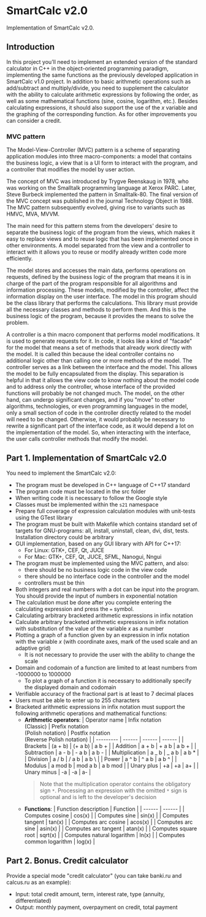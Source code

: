 # SmartCalc v2.0

Implementation of SmartCalc v2.0.

## Introduction

In this project you’ll need to implement an extended version of the standard calculator in C++ in the object-oriented programming paradigm, implementing the same functions as the previously developed application in SmartCalc v1.0 project. In addition to basic arithmetic operations such as add/subtract and multiply/divide, you need to supplement the calculator with the ability to calculate arithmetic expressions by following the order, as well as some mathematical functions (sine, cosine, logarithm, etc.). Besides calculating expressions, it should also support the use of the _x_ variable and the graphing of the corresponding function. As for other improvements you can consider a credit.

### MVC pattern

The Model-View-Controller (MVC) pattern is a scheme of separating application modules into three macro-components: a model that contains the business logic, a view that is a UI form to interact with the program, and a controller that modifies the model by user action.

The concept of MVC was introduced by Trygve Reenskaug in 1978, who was working on the Smalltalk programming language at Xerox PARC. Later, Steve Burbeck implemented the pattern in Smalltalk-80.
The final version of the MVC concept was published in the journal Technology Object in 1988. The MVC pattern subsequently evolved, giving rise to variants such as HMVC, MVA, MVVM.

The main need for this pattern stems from the developers' desire to separate the business logic of the program from the views, which makes it easy to replace views and to reuse logic that has been implemented once in other environments. A model separated from the view and a controller to interact with it allows you to reuse or modify already written code more efficiently.

The model stores and accesses the main data, performs operations on requests, defined by the business logic of the program that means it is in charge of the part of the program responsible for all algorithms and information processing. These models, modified by the controller, affect the information display on the user interface. The model in this program should be the class library that performs the calculations. This library must provide all the necessary classes and methods to perform them. And this is the business logic of the program, because it provides the means to solve the problem.

A controller is a thin macro component that performs model modifications. It is used to generate requests for it. In code, it looks like a kind of "facade" for the model that means a set of methods that already work directly with the model. It is called thin because the ideal controller contains no additional logic other than calling one or more methods of the model. The controller serves as a link between the interface and the model. This allows the model to be fully encapsulated from the display. This separation is helpful in that it allows the view code to know nothing about the model code and to address only the controller, whose interface of the provided functions will probably be not changed much. The model, on the other hand, can undergo significant changes, and if you "move" to other algorithms, technologies, or even programming languages in the model, only a small section of code in the controller directly related to the model will need to be changed. Otherwise, it would probably be necessary to rewrite a significant part of the interface code, as it would depend a lot on the implementation of the model. So, when interacting with the interface, the user calls controller methods that modify the model.

## Part 1. Implementation of SmartCalc v2.0

You need to implement the SmartCalc v2.0:

- The program must be developed in C++ language of C++17 standard
- The program code must be located in the src folder
- When writing code it is necessary to follow the Google style
- Classes must be implemented within the `s21` namespace
- Prepare full coverage of expression calculation modules with unit-tests using the GTest library
- The program must be built with Makefile which contains standard set of targets for GNU-programs: all, install, uninstall, clean, dvi, dist, tests. Installation directory could be arbitrary
- GUI implementation, based on any GUI library with API for C++17:
  - For Linux: GTK+, CEF, Qt, JUCE
  - For Mac: GTK+, CEF, Qt, JUCE, SFML, Nanogui, Nngui
- The program must be implemented using the MVC pattern, and also:
  - there should be no business logic code in the view code
  - there should be no interface code in the controller and the model
  - controllers must be thin
- Both integers and real numbers with a dot can be input into the program. You should provide the input of numbers in exponential notation
- The calculation must be done after you complete entering the calculating expression and press the `=` symbol.
- Calculating arbitrary bracketed arithmetic expressions in infix notation
- Calculate arbitrary bracketed arithmetic expressions in infix notation with substitution of the value of the variable _x_ as a number
- Plotting a graph of a function given by an expression in infix notation with the variable _x_ (with coordinate axes, mark of the used scale and an adaptive grid)
  - It is not necessary to provide the user with the ability to change the scale
- Domain and codomain of a function are limited to at least numbers from -1000000 to 1000000
  - To plot a graph of a function it is necessary to additionally specify the displayed domain and codomain
- Verifiable accuracy of the fractional part is at least to 7 decimal places
- Users must be able to enter up to 255 characters
- Bracketed arithmetic expressions in infix notation must support the following arithmetic operations and mathematical functions:
  - **Arithmetic operators**:
    | Operator name | Infix notation <br /> (Classic) | Prefix notation <br /> (Polish notation) | Postfix notation <br /> (Reverse Polish notation) |
    | --------- | ------ | ------ | ------ |
    | Brackets | (a + b) | (+ a b) | a b + |
    | Addition | a + b | + a b | a b + |
    | Subtraction | a - b | - a b | a b - |
    | Multiplication | a _ b | _ a b | a b \* |
    | Division | a / b | / a b | a b \ |
    | Power | a ^ b | ^ a b | a b ^ |
    | Modulus | a mod b | mod a b | a b mod |
    | Unary plus | +a | +a | a+ |
    | Unary minus | -a | -a | a- |
    > Note that the multiplication operator contains the obligatory sign `*`. Processing an expression with the omitted `*` sign is optional and is left to the developer's decision
  - **Functions**:
    | Function description | Function |
    | ------ | ------ |
    | Computes cosine | cos(x) |
    | Computes sine | sin(x) |
    | Computes tangent | tan(x) |
    | Computes arc cosine | acos(x) |
    | Computes arc sine | asin(x) |
    | Computes arc tangent | atan(x) |
    | Computes square root | sqrt(x) |
    | Computes natural logarithm | ln(x) |
    | Computes common logarithm | log(x) |

## Part 2. Bonus. Credit calculator

Provide a special mode "credit calculator" (you can take banki.ru and calcus.ru as an example):

- Input: total credit amount, term, interest rate, type (annuity, differentiated)
- Output: monthly payment, overpayment on credit, total payment
